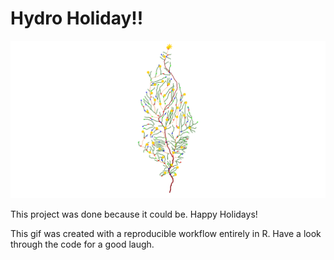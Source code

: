# Hydro Holiday!!

![](hydro_holiday.gif)

This project was done because it could be. Happy Holidays!

This gif was created with a reproducible workflow entirely in R. Have a look through the code for a good laugh.